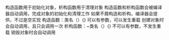 构造函数用于初始化对象，析构函数用于清理对象
构造函数和析构函数会被编译器自动调用，完成对象的初始化和清理工作
如果不屑构造和析构，编译器会提供，不过是空实现
构造函数：类名（）{}   可以有参数，可以发生重载
创建对象时会自动调用，且只会调用一次
析构函数：~类名（）{}  不可以有参数，不发生重载
销毁对象时会自动调用